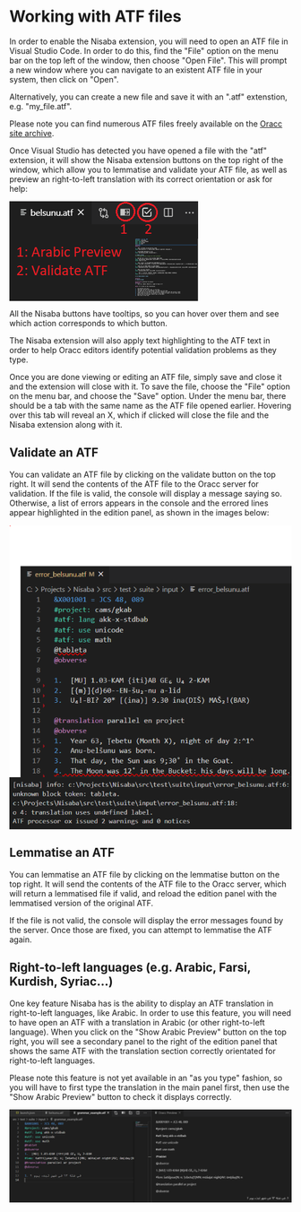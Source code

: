 # Working with ATF files

In order to enable the Nisaba extension, you will need to open an ATF file in Visual Studio Code. In order to do this, find the "File" option on the menu bar on the top left of the window, then choose "Open File". This will prompt a new window where you can navigate to an existent ATF file in your system, then click on "Open". 

Alternatively, you can create a new file and save it with an ".atf" extenstion, e.g. "my_file.atf". 

Please note you can find numerous ATF files freely available on the 
[Oracc site archive](http://oracc.museum.upenn.edu/doc/search/index.html).

Once Visual Studio has detected you have opened a file with the "atf" extension, it will show the Nisaba extension buttons on the top right of the window, which allow you to lemmatise and validate your ATF file, as well as preview an right-to-left translation with its correct orientation or ask for help:

<img src="../media/buttons.png" align="center">

All the Nisaba buttons have tooltips, so you can hover over them and see which action corresponds to which button.

The Nisaba extension will also apply text highlighting to the ATF text in order to help Oracc editors identify potential validation problems as they type.

Once you are done viewing or editing an ATF file, simply save and close it and the extension will close with it. To save the file, choose the "File" option on the menu bar, and choose the "Save" option. Under the menu bar, there should be a tab with the same name as the ATF file opened earlier. Hovering over this tab will reveal an X, which if clicked will close the file and the Nisaba extension along with it.

## Validate an ATF

You can validate an ATF file by clicking on the validate button on the top right. It will send the contents of the ATF file to the Oracc server for validation. If the file is valid, the console will display a message saying so. Otherwise, a list of errors appears in the console and the errored lines appear highlighted in the edition panel, as shown in the images below:

<img src="../media/highlighterrors.png" align="center">
<img src="../media/outputerrors.png" align="center">

## Lemmatise an ATF

You can lemmatise an ATF file by clicking on the lemmatise button on the top right. It will send the contents of the ATF file to the Oracc server, which will return a lemmatised file if valid, and reload the edition panel with the lemmatised version of the original ATF.

If the file is not valid, the console will display the error messages found by the server. Once those are fixed, you can attempt to lemmatise the ATF again.

## Right-to-left languages (e.g. Arabic, Farsi, Kurdish, Syriac...)

One key feature Nisaba has is the ability to display an ATF translation in right-to-left languages, like Arabic. In order to use this feature, you will need to have open an ATF with a translation in Arabic (or other right-to-left language). When you click on the "Show Arabic Preview" button on the top right, you will see a secondary panel to the right of the edition panel that shows the same ATF with the translation section correctly orientated for right-to-left languages.

Please note this feature is not yet available in an "as you type" fashion, so you will have to first type the translation in the main panel first, then use the "Show Arabic Preview" button to check it displays correctly.

<img src="../media/arabicpreview.png" align="center">